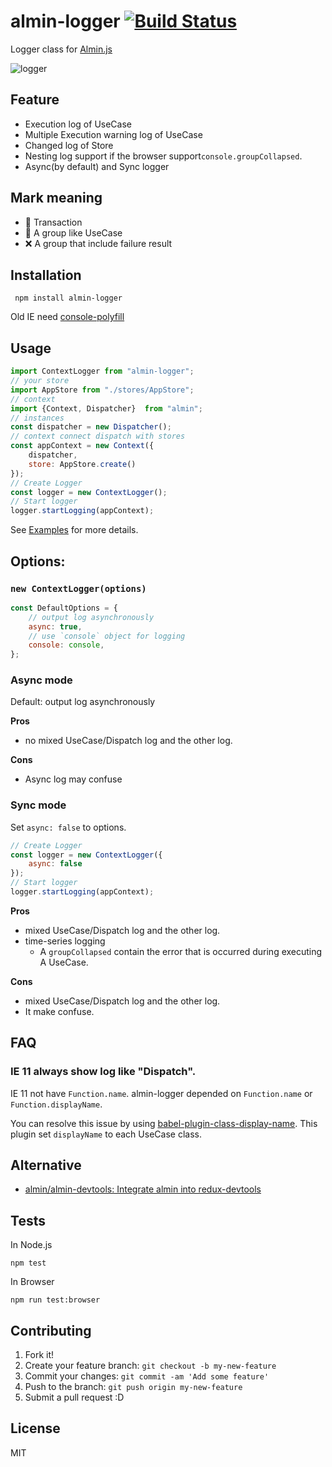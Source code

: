 # almin-logger [![Build Status](https://travis-ci.org/almin/almin.svg?branch=master)](https://travis-ci.org/almin/almin)

Logger class for [Almin.js](https://github.com/almin/almin "Almin.js")

![logger](https://monosnap.com/file/AqRVq3UAah8riczytsgXHxGb50fwz2.png)

## Feature

- Execution log of UseCase
- Multiple Execution warning log of UseCase
- Changed log of Store
- Nesting log support if the browser support`console.groupCollapsed`.
- Async(by default) and Sync logger

## Mark meaning

- :rocket: Transaction
- :bookmark: A group like UseCase
- :x: A group that include failure result

## Installation

     npm install almin-logger

Old IE need [console-polyfill](https://github.com/paulmillr/console-polyfill "console-polyfill")

## Usage

```js
import ContextLogger from "almin-logger";
// your store
import AppStore from "./stores/AppStore";
// context
import {Context, Dispatcher}  from "almin";
// instances
const dispatcher = new Dispatcher();
// context connect dispatch with stores
const appContext = new Context({
    dispatcher,
    store: AppStore.create()
});
// Create Logger
const logger = new ContextLogger();
// Start logger
logger.startLogging(appContext);
```

See [Examples](./examples) for more details.

## Options:

### `new ContextLogger(options)`

```js
const DefaultOptions = {
    // output log asynchronously
    async: true,
    // use `console` object for logging
    console: console,
};
```

### Async mode

Default: output log asynchronously

**Pros**

- no mixed UseCase/Dispatch log and the other log.

**Cons**

- Async log may confuse

### Sync mode

Set `async: false` to options.

```js
// Create Logger
const logger = new ContextLogger({
    async: false
});
// Start logger
logger.startLogging(appContext);
```

**Pros**

- mixed UseCase/Dispatch log and the other log.
- time-series logging
    - A `groupCollapsed` contain the error that is occurred during executing A UseCase. 

**Cons**

- mixed UseCase/Dispatch log and the other log.
- It make confuse.

## FAQ

### IE 11 always show log like "Dispatch".

IE 11 not have `Function.name`.
almin-logger depended on `Function.name` or `Function.displayName`.

You can resolve this issue by using [babel-plugin-class-display-name](https://www.npmjs.com/package/babel-plugin-class-display-name "babel-plugin-class-display-name").
This plugin set `displayName` to each UseCase class.

## Alternative

- [almin/almin-devtools: Integrate almin into redux-devtools](https://github.com/almin/almin-devtools "almin/almin-devtools: Integrate almin into redux-devtools")

## Tests

In Node.js

    npm test

In Browser

    npm run test:browser

## Contributing

1. Fork it!
2. Create your feature branch: `git checkout -b my-new-feature`
3. Commit your changes: `git commit -am 'Add some feature'`
4. Push to the branch: `git push origin my-new-feature`
5. Submit a pull request :D

## License

MIT
